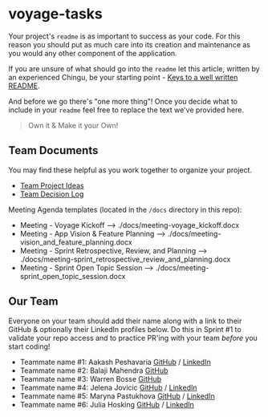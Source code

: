 # voyage-tasks

Your project's `readme` is as important to success as your code. For
this reason you should put as much care into its creation and maintenance
as you would any other component of the application.

If you are unsure of what should go into the `readme` let this article,
written by an experienced Chingu, be your starting point -
[Keys to a well written README](https://tinyurl.com/yk3wubft).

And before we go there's "one more thing"! Once you decide what to include
in your `readme` feel free to replace the text we've provided here.

> Own it & Make it your Own!

## Team Documents

You may find these helpful as you work together to organize your project.

- [Team Project Ideas](./docs/team_project_ideas.md)
- [Team Decision Log](./docs/team_decision_log.md)

Meeting Agenda templates (located in the `/docs` directory in this repo):

- Meeting - Voyage Kickoff --> ./docs/meeting-voyage_kickoff.docx
- Meeting - App Vision & Feature Planning --> ./docs/meeting-vision_and_feature_planning.docx
- Meeting - Sprint Retrospective, Review, and Planning --> ./docs/meeting-sprint_retrospective_review_and_planning.docx
- Meeting - Sprint Open Topic Session --> ./docs/meeting-sprint_open_topic_session.docx

## Our Team

Everyone on your team should add their name along with a link to their GitHub
& optionally their LinkedIn profiles below. Do this in Sprint #1 to validate
your repo access and to practice PR'ing with your team _before_ you start
coding!

- Teammate name #1: Aakash Peshavaria [GitHub](https://github.com/aakash-webdev) / [LinkedIn](https://www.linkedin.com/in/aakash-peshavaria/)
- Teammate name #2: Balaji Mahendra [GitHub](https://github.com/NameRectified)
- Teammate name #3: Warren Bosse [GitHub](https://github.com/PsYk3s)
- Teammate name #4: Jelena Jovicic [GitHub](https://github.com/je-jo) / [LinkedIn](https://www.linkedin.com/in/jelena-jovicic/)
- Teammate name #5: Maryna Pastukhova [GitHub](https://github.com/maryurpast) / [LinkedIn](https://www.linkedin.com/in/maryna-pastukhova-front-end/)
- Teammate name #6: Julia Hosking [GitHub](Https://https://github.com/CyberJulia-H) / [LinkedIn](hTTPS://www.linkedin.com/in/julia-hosking-1381ab226/)
